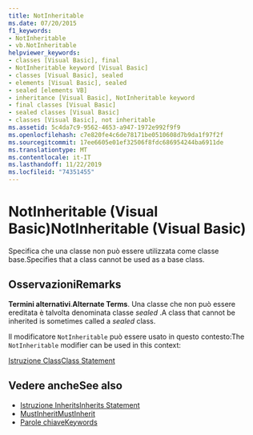 ```yaml
---
title: NotInheritable
ms.date: 07/20/2015
f1_keywords:
- NotInheritable
- vb.NotInheritable
helpviewer_keywords:
- classes [Visual Basic], final
- NotInheritable keyword [Visual Basic]
- classes [Visual Basic], sealed
- elements [Visual Basic], sealed
- sealed [elements VB]
- inheritance [Visual Basic], NotInheritable keyword
- final classes [Visual Basic]
- sealed classes [Visual Basic]
- classes [Visual Basic], not inheritable
ms.assetid: 5c4da7c9-9562-4653-a947-1972e992f9f9
ms.openlocfilehash: c7e820fe4c6de78171be0510608d7b9da1f97f2f
ms.sourcegitcommit: 17ee6605e01ef32506f8fdc686954244ba6911de
ms.translationtype: MT
ms.contentlocale: it-IT
ms.lasthandoff: 11/22/2019
ms.locfileid: "74351455"
---
```

# <a name="notinheritable-visual-basic"></a><span data-ttu-id="115d1-102">NotInheritable (Visual Basic)</span><span class="sxs-lookup"><span data-stu-id="115d1-102">NotInheritable (Visual Basic)</span></span>
<span data-ttu-id="115d1-103">Specifica che una classe non può essere utilizzata come classe base.</span><span class="sxs-lookup"><span data-stu-id="115d1-103">Specifies that a class cannot be used as a base class.</span></span>  
  
## <a name="remarks"></a><span data-ttu-id="115d1-104">Osservazioni</span><span class="sxs-lookup"><span data-stu-id="115d1-104">Remarks</span></span>  
 <span data-ttu-id="115d1-105">**Termini alternativi**.</span><span class="sxs-lookup"><span data-stu-id="115d1-105">**Alternate Terms**.</span></span> <span data-ttu-id="115d1-106">Una classe che non può essere ereditata è talvolta denominata classe *sealed* .</span><span class="sxs-lookup"><span data-stu-id="115d1-106">A class that cannot be inherited is sometimes called a *sealed* class.</span></span>  
  
 <span data-ttu-id="115d1-107">Il modificatore `NotInheritable` può essere usato in questo contesto:</span><span class="sxs-lookup"><span data-stu-id="115d1-107">The `NotInheritable` modifier can be used in this context:</span></span>  
  
 [<span data-ttu-id="115d1-108">Istruzione Class</span><span class="sxs-lookup"><span data-stu-id="115d1-108">Class Statement</span></span>](../../../visual-basic/language-reference/statements/class-statement.md)  
  
## <a name="see-also"></a><span data-ttu-id="115d1-109">Vedere anche</span><span class="sxs-lookup"><span data-stu-id="115d1-109">See also</span></span>

- [<span data-ttu-id="115d1-110">Istruzione Inherits</span><span class="sxs-lookup"><span data-stu-id="115d1-110">Inherits Statement</span></span>](../../../visual-basic/language-reference/statements/inherits-statement.md)
- [<span data-ttu-id="115d1-111">MustInherit</span><span class="sxs-lookup"><span data-stu-id="115d1-111">MustInherit</span></span>](../../../visual-basic/language-reference/modifiers/mustinherit.md)
- [<span data-ttu-id="115d1-112">Parole chiave</span><span class="sxs-lookup"><span data-stu-id="115d1-112">Keywords</span></span>](../../../visual-basic/language-reference/keywords/index.md)
